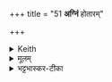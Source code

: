 +++
title = "51 **अग्निं** होतारम्"

+++


<details><summary>Keith</summary>

Agni, the priest, I summon hither;  
The gods worthy of sacrifice whom we invoke,  
Let these gods come in kindly mind;  
Let the gods enjoy this oblation of me.
</details>

<details><summary>मूलम्</summary>

अ॒ग्निꣳ होता॑रमि॒ह तꣳ हु॑वे दे॒वान् ..  
य॒ज्ञिया॑नि॒ह यान् हवा॑महे  ॥  
आ य॑न्तु दे॒वास्सु॑मन॒स्यमा॑ना ..  
वि॒यन्तु॑ दे॒वा ह॒विषो॑ मे अ॒स्य  ॥
</details>

<details><summary>भट्टभास्कर-टीका</summary>

अत्र वृत्तिद्वययोगात्संशये सङ्ख्यया त्रिष्टुबित्येके । 'आद्यात्सन्देहे । देवतादिभ्यश्च' इति जगतीत्यन्ये ॥   

इहास्मिन् कर्मणि होतारं देवानामाह्वातारमग्निं हुवे आह्वयामि । शपो लुक् । देवान्यज्ञियान्यज्ञार्हान् हवामहे आह्वयामः, य आह्वातव्यास्तानप्याह्वयामि । 'बहुलं छन्दसि' इति ह्वयतेस्सम्प्रसार्णम् । 'यज्ञर्त्विग्भ्याम्' इति यज्ञशब्दाद्घः । यद्वा - यान्हवामहे ये होतव्याः तानाह्वयामि । जुहोतेर्व्यत्येयन शप्, आत्मनेपदं च । ते च हुतास्सुमनस्यमानाः सुमनसस्सन्त आह्वानापराधं सोढ्वा तुष्यन्तु, आयन्त्वागच्छन्तु । भृशादित्वलक्षणः क्यङ् । आगत्य च देवा हविषोस्य **वियन्तु** भक्षयन्तु । वी गत्यादिषु, 'क्रियाग्रहणं कर्तव्यम्' इति सम्प्रदानत्वात् 'चतुर्थ्यर्थे बहुलं छन्दसि' इति षष्ठी ॥
</details>